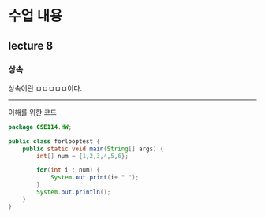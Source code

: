 # 수업 내용

## lecture 8

### 상속

상속이란 ㅁㅁㅁㅁㅁ이다.

---

이해를 위한 코드

```java
package CSE114.HW;

public class forlooptest {
    public static void main(String[] args) {
        int[] num = {1,2,3,4,5,6};

        for(int i : num) {
            System.out.print(i+ " ");
        }
        System.out.println();
    }
}
```
